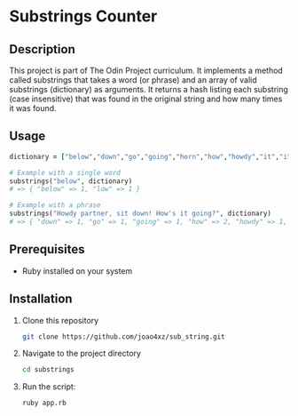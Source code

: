 # Substrings Counter

## Description
This project is part of The Odin Project curriculum. It implements a method called substrings that takes a word (or phrase) and an array of valid substrings (dictionary) as arguments. It returns a hash listing each substring (case insensitive) that was found in the original string and how many times it was found.

## Usage
```ruby
dictionary = ["below","down","go","going","horn","how","howdy","it","i","low","own","part","partner","sit"]

# Example with a single word
substrings("below", dictionary)
# => { "below" => 1, "low" => 1 }

# Example with a phrase
substrings("Howdy partner, sit down! How's it going?", dictionary)
# => { "down" => 1, "go" => 1, "going" => 1, "how" => 2, "howdy" => 1, "it" => 2, "i" => 3, "own" => 1, "part" => 1, "partner" => 1, "sit" => 1 }
```

## Prerequisites
- Ruby installed on your system

## Installation
1. Clone this repository
    ```bash
    git clone https://github.com/joao4xz/sub_string.git
    ```
2. Navigate to the project directory
    ```bash
    cd substrings
    ```
3. Run the script:

    ```bash
    ruby app.rb
    ```